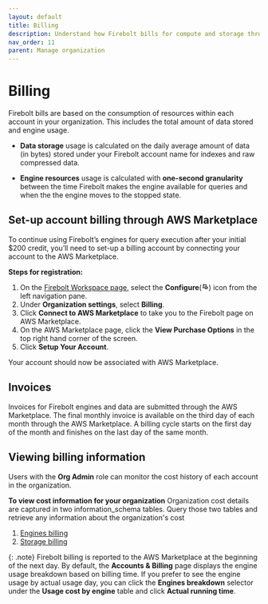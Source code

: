 ```yaml
---
layout: default
title: Billing
description: Understand how Firebolt bills for compute and storage through the AWS Marketplace and your AWS account.
nav_order: 11
parent: Manage organization
---
```


# Billing

Firebolt bills are based on the consumption of resources within each account in your organization. This includes the total amount of data stored and engine usage.

* **Data storage** usage is calculated on the daily average amount of data (in bytes) stored under your Firebolt account name for indexes and raw compressed data.

* **Engine resources** usage is calculated with **one-second granularity** between the time Firebolt makes the engine available for queries and when the the engine moves to the stopped state.

## Set-up account billing through AWS Marketplace
To continue using Firebolt’s engines for query execution after your initial $200 credit, you’ll need to set-up a billing account by connecting your account to the AWS Marketplace. 

**Steps for registration:**

1. On the [Firebolt Workspace page](https://go.firebolt.io/), select the **Configure**(<img src="../../assets/images/configure-icon.png" alt="AggIndex" width="14"/>) icon from the left navigation pane. 
2. Under **Organization settings**, select **Billing**.
3. Click **Connect to AWS Marketplace** to take you to the Firebolt page on AWS Marketplace.
4. On the AWS Marketplace page, click the **View Purchase Options** in the top right hand corner of the screen.
5. Click **Setup Your Account**.

Your account should now be associated with AWS Marketplace.

## Invoices

Invoices for Firebolt engines and data are submitted through the AWS Marketplace. The final monthly invoice is available on the third day of each month through the AWS Marketplace. A billing cycle starts on the first day of the month and finishes on the last day of the same month.

## Viewing billing information

Users with the **Org Admin** role can monitor the cost history of each account in the organization.

**To view cost information for your organization**
Organization cost details are captured in two information_schema tables. Query those two tables and retrieve any information about the organization's cost   
1) [Engines billing](../../sql_reference/information-schema/engines-billing.md)
2) [Storage billing](../../sql_reference/information-schema/storage-billing.md)

{: .note}
Firebolt billing is reported to the AWS Marketplace at the beginning of the next day. By default, the **Accounts & Billing** page displays the engine usage breakdown based on billing time. If you prefer to see the engine usage by actual usage day, you can click the **Engines breakdown** selector under the **Usage cost by engine** table and click **Actual running time**. 